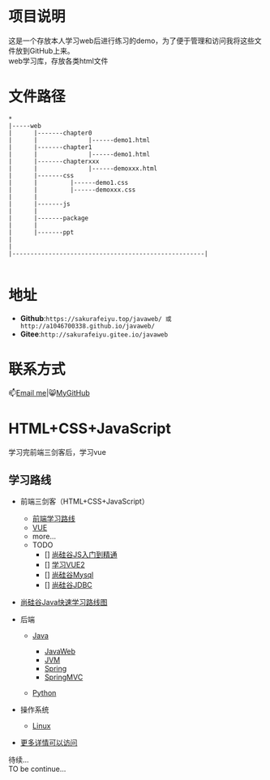 # 项目说明
这是一个存放本人学习web后进行练习的demo，为了便于管理和访问我将这些文件放到GitHub上来。  
web学习库，存放各类html文件
# 文件路径
```
*
|-----web
|      |-------chapter0
|      |              |------demo1.html
|      |-------chapter1
|      |              |------demo1.html
|      |-------chapterxxx
|      |              |------demoxxx.html
|      |-------css
|      |         |------demo1.css
|      |         |------demoxxx.css
|      |
|      |-------js
|      |
|      |-------package
|      |
|      |-------ppt
|
|
|-----------------------------------------------------|


```
# 地址
- **Github**:`https://sakurafeiyu.top/javaweb/ 或  http://a1046700338.github.io/javaweb/`
- **Gitee**:`http://sakurafeiyu.gitee.io/javaweb`


# 联系方式
📫[Email me](mailto:sakurafeiyu666@163.com)|😸[MyGitHub](https://github.com/a1046700338)

# HTML+CSS+JavaScript
学习完前端三剑客后，学习vue
## 学习路线
* 前端三剑客（HTML+CSS+JavaScript）
  * [前端学习路线](https://objtube.gitee.io/front-end-roadmap/#/)
  * [VUE](https://sakurafeiyu.top/docs/#/zh-cn/vue.md)
  * more...
  * TODO
    - [] [尚硅谷JS入门到精通](https://www.bilibili.com/video/BV1YW411T7GX?p=80)
    - [] [学习VUE2]()
    - [] [尚硅谷Mysql](https://www.bilibili.com/video/BV1iq4y1u7vj?p=5)
    - [] [尚硅谷JDBC](https://www.bilibili.com/video/BV1eJ411c7rf?p=6&spm_id_from=pageDriver)

* [尚硅谷Java快速学习路线图](https://www.bilibili.com/read/cv5216534?spm_id_from=333.788.b_636f6d6d656e74.8)
* 后端
  * [Java](https://www.bilibili.com/video/BV1Kb411W75N?p=50)
    * [JavaWeb]()
    * [JVM]()
    * [Spring]()
    * [SpringMVC]()

  * [Python]()
* 操作系统
  * [Linux]()  
* [更多详情可以访问](https://sakurafeiyu.top/docs/#/about.md)


待续...  
TO be continue...

